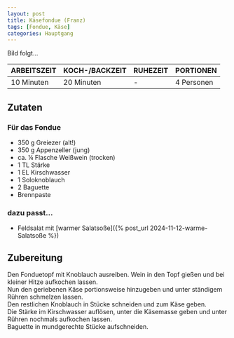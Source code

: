 ```yaml
---
layout: post
title: Käsefondue (Franz)
tags: [Fondue, Käse]
categories: Hauptgang
---
```



Bild folgt...

| ARBEITSZEIT | KOCH-/BACKZEIT | RUHEZEIT | PORTIONEN |
|--------------|--------------|--------------|--------------|
| 10 Minuten | 20 Minuten | - | 4 Personen |


## Zutaten
### Für das Fondue
* 350 g Greiezer (alt!)  
* 350 g Appenzeller (jung)  
* ca. ¼ Flasche Weißwein (trocken)  
* 1 TL Stärke   
* 1 EL Kirschwasser  
* 1 Soloknoblauch  
* 2 Baguette  
* Brennpaste  
  

### dazu passt...
* Feldsalat mit [warmer Salatsoße]({% post_url 2024-11-12-warme-Salatsoße %})  


## Zubereitung
Den Fonduetopf mit Knoblauch ausreiben. Wein in den Topf gießen und bei kleiner Hitze aufkochen lassen.   
Nun den geriebenen Käse portionsweise hinzugeben und unter ständigem Rühren schmelzen lassen.   
Den restlichen Knoblauch in Stücke schneiden und zum Käse geben.   
Die Stärke im Kirschwasser auflösen, unter die Käsemasse geben und unter Rühren nochmals aufkochen lassen.   
Baguette in mundgerechte Stücke aufschneiden.   


